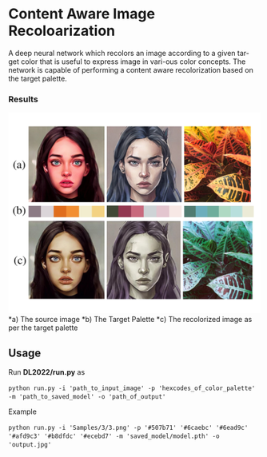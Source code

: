 
# Content Aware Image Recoloarization
A deep neural network  which recolors an image according to a given tar-
get color that is useful to express image in vari-ous color concepts. The network is capable of
performing a content aware recolorization based on the target palette. 

### Results
![Results](DL2022/Samples/results.jpg)
*a) The source image
*b) The Target Palette
*c) The recolorized image as per the target palette

## Usage
Run __DL2022/run.py__ as

`python run.py -i 'path_to_input_image' -p 'hexcodes_of_color_palette' -m 'path_to_saved_model' -o 'path_of_output'`

Example

`python run.py -i 'Samples/3/3.png' -p '#507b71' '#6caebc' '#6ead9c' '#afd9c3' '#b8dfdc' '#ecebd7' -m 'saved_model/model.pth' -o 'output.jpg'`

